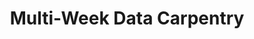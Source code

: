 ---
title: "Multi-Week Data Carpentry"
layout: single
menu: "main"
start: 2018-01-18 09:00:00 EST
end: 2017-03-01 16:30:00 EST
location: "Marston Science Library"
website: "https://ufrmeetup.github.io/2018-01-18-UF-R/"
topics: "* Data Organization in Spreadsheets and OpenRefine * Introduction to R * Data Analysis and Visualization in R"
---
